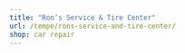 ```yaml
---
title: "Ron’s Service & Tire Center"
url: /tempe/rons-service-and-tire-center/
shop: car repair
---
```

